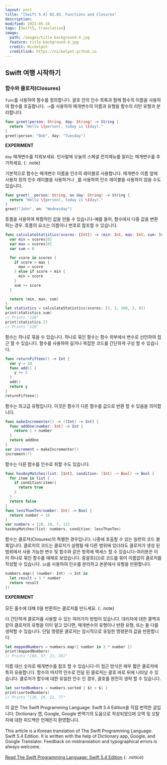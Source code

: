```yaml
---
layout: post
title: "[Swift 5.4] 02.03. Functions and Closures"
description: 
modified: 2021-05-10
tags: [Swift5, translation]
image:
  path: /images/title-background-4.jpg
  feature: title-background-4.jpg
  credit: Nickelpot
  creditlink: https://nickelpot.github.io
---
```


## Swift 여행 시작하기
### 함수와 클로저(Closures)

`func`를 사용하여 함수를 정의합니다. 괄호 안의 인수 목록과 함께 함수의 이름을 사용하여 함수를 호출합니다. `->`를 사용하여 매개변수의 이름과 유형을 함수의 리턴 유형과 분리합니다.

```swift
func greet(person: String, day: String) -> String {
  return "Hello \(person), today is \(day)."
}
greet(person: "Bob", day: "Tuesday")
```

**EXPERIMENT** <br><br> `day` 매개변수를 지워보세요. 인사말에 오늘의 스페셜 런치메뉴를 알리는 매개변수를 추가하세요.
{: .note}

기본적으로 함수는 매개변수 이름을 인수의 레이블로 사용합니다. 매개변수 이름 앞에 사용자 정의 인수 레이블을 사용하거나 `_`를 사용하여 인수 레이블을 사용하지 않을 수도 있습니다.

```swift
func greet(_ person: String, on day: String) -> String {
  return "Hello \(person), today is \(day)."
}
greet("John", on: "Wednesday")
```

튜플을 사용하여 복합적인 값을 만들 수 있습니다-예를 들어, 함수에서 다중 값을 변환하는 경우. 튜플의 요소는 이름이나 번호로 참조할 수 있습니다.

```swift
func calculateStatistics(scores: [Int]) -> (min: Int, max: Int, sum: Int) {
  var min = scores[0]
  var max = scores[0]
  var sum = 0

  for score in scores {
    if score > max {
      max = score
    } else if score < min {
      min = score
    }
    sum += score
  }

  return (min, max, sum)
}
let statistics = calculateStatistics(scores: [5, 3, 100, 3, 9])
print(statistics.sum)
// Prints "120"
print(statistics.2)
// Prints "120"
```

함수는 하나로 묶을 수 있습니다. 하나로 묶인 함수는 함수 외부에서 변수로 선언하여 접근 할 수 있습니다. 함수를 사용하여 길거나 복잡한 코드를 간단하게 구성 할 수 있습니다.

```swift
func returnFifteen() -> Int {
  var y = 10
  func add() {
    y += 5
  }
  add()
  return y
}
returnFifteen()
```

함수는 최고급 유형입니다. 이것은 함수가 다른 함수를 값으로 반환 할 수 있음을 의미합니다.

```swift
func makeIncrementer() -> ((Int) -> Int) {
  func addOne(number: Int) -> Int {
    return 1 + number
  }
  return addOne
}
var increment = makeIncrementer()
increment(7)
```

함수는 다른 함수를 인수로 취할 수도 있습니다.

```swift
func havAnyMatches(list: [Int], condition: (Int) -> Bool) -> Bool {
  for item in list {
    if condition(item){
      return true
    }
  }
  return false
}
func lessThanTen(number: Int) -> Bool {
  return number < 10
}
var numbers = [20, 19, 7, 12]
hasAnyMatches(list: numbers, condition: lessThanTen)
```

함수는 클로저(Closures)의 특별한 경우입니다: 나중에 호출할 수 있는 일련의 코드 블록입니다. 클로저의 코드는 클로저가 실행될 때 다른 범위에 있더라도 클로저가 생성 된 범위에서 사용 가능한 변수 및 함수와 같은 항목에 액세스 할 수 있습니다-여러분은 이미 하나로 묶인 함수를 예제로 보았습니다. 중괄호({})로 코드를 묶어 이름없이 클로저를 작성할 수 있습니다. `in`을 사용하여 인수를 분리하고 본문에서 유형을 반환합니다.

```swift
numbers.map({ (number: Int) -> Int in
  let result = 3 * number
  return result
})
```

**EXPERIMENT** <br><br> 모든 홀수에 대해 0을 반환하는 클로저를 만드세요.
{: .note}

더 간단하게 클로저를 사용할 수 있는 여러가지 방법이 있습니다. 대리자에 대한 콜백과 같이 클로저의 유형을 이미 알고 있다면, 매개변수의 유형이나 반환 유형, 또는 둘 다를 생략할 수 있습니다. 단일 명령문 클로저는 암시적으로 유일한 명령문의 값을 반환합니다. 

```swift
let mappedNumbers = numbers.map({ number in 3 * number })
print(mappedNumbers)
// Prints "[60, 57, 21, 36]"
```

이름 대신 숫자로 매개변수를 참조 할 수 있습니다-이 접근 방식은 매우 짧은 클로저에 특히 유용합니다. 함수의 마지막 인수로 전달 된 클로저는 괄호 바로 뒤에 나타날 수 있습니다. 클로저가 함수에 대한 유일한 인수 인 경우, 괄호를 완전히 생략 할 수 있습니다.

```swift
let sortedNumbers = numbers.sorted { $0 > $1 }
print(sortedNumbers)
// Prints "[20, 19, 12, 7]"
```

이 글은 The Swift Programming Language: Swift 5.4 Edition을 직접 번역한 글입니다. Dictionary 앱, Google, Google 번역기의 도움으로 작성되었으며 오역 및 오탈자에 대한 피드백은 언제든지 환영합니다. <br><br> This article is a Korean translation of The Swift Programming Language: Swift 5.4 Edition. It is written with the help of Dictionary app, Google, and Google Translator. Feedback on mistranslation and typographical errors is always welcome. <br><br><a rel="cc:attributionURL" property="cc:attributionName" href="https://books.apple.com/kr/book/the-swift-programming-language-swift-5-4/id881256329?l=en">Read The Swift Programming Language: Swift 5.4 Edition</a>
{: .notice}